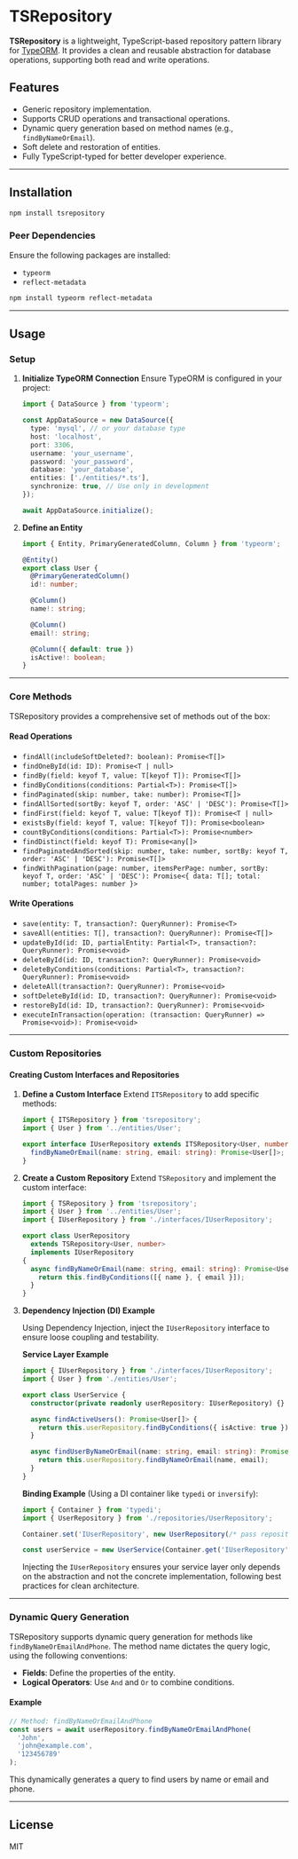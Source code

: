 # **TSRepository**

**TSRepository** is a lightweight, TypeScript-based repository pattern library for [TypeORM](https://typeorm.io/). It provides a clean and reusable abstraction for database operations, supporting both read and write operations.

## **Features**

- Generic repository implementation.
- Supports CRUD operations and transactional operations.
- Dynamic query generation based on method names (e.g., `findByNameOrEmail`).
- Soft delete and restoration of entities.
- Fully TypeScript-typed for better developer experience.

---

## **Installation**

```bash
npm install tsrepository
```

### **Peer Dependencies**

Ensure the following packages are installed:

- `typeorm`
- `reflect-metadata`

```bash
npm install typeorm reflect-metadata
```

---

## **Usage**

### **Setup**

1. **Initialize TypeORM Connection**
   Ensure TypeORM is configured in your project:

   ```typescript
   import { DataSource } from 'typeorm';

   const AppDataSource = new DataSource({
     type: 'mysql', // or your database type
     host: 'localhost',
     port: 3306,
     username: 'your_username',
     password: 'your_password',
     database: 'your_database',
     entities: ['./entities/*.ts'],
     synchronize: true, // Use only in development
   });

   await AppDataSource.initialize();
   ```

2. **Define an Entity**

   ```typescript
   import { Entity, PrimaryGeneratedColumn, Column } from 'typeorm';

   @Entity()
   export class User {
     @PrimaryGeneratedColumn()
     id!: number;

     @Column()
     name!: string;

     @Column()
     email!: string;

     @Column({ default: true })
     isActive!: boolean;
   }
   ```

---

### **Core Methods**

TSRepository provides a comprehensive set of methods out of the box:

#### **Read Operations**

- `findAll(includeSoftDeleted?: boolean): Promise<T[]>`
- `findOneById(id: ID): Promise<T | null>`
- `findBy(field: keyof T, value: T[keyof T]): Promise<T[]>`
- `findByConditions(conditions: Partial<T>): Promise<T[]>`
- `findPaginated(skip: number, take: number): Promise<T[]>`
- `findAllSorted(sortBy: keyof T, order: 'ASC' | 'DESC'): Promise<T[]>`
- `findFirst(field: keyof T, value: T[keyof T]): Promise<T | null>`
- `existsBy(field: keyof T, value: T[keyof T]): Promise<boolean>`
- `countByConditions(conditions: Partial<T>): Promise<number>`
- `findDistinct(field: keyof T): Promise<any[]>`
- `findPaginatedAndSorted(skip: number, take: number, sortBy: keyof T, order: 'ASC' | 'DESC'): Promise<T[]>`
- `findWithPagination(page: number, itemsPerPage: number, sortBy: keyof T, order: 'ASC' | 'DESC'): Promise<{ data: T[]; total: number; totalPages: number }> `

#### **Write Operations**

- `save(entity: T, transaction?: QueryRunner): Promise<T>`
- `saveAll(entities: T[], transaction?: QueryRunner): Promise<T[]>`
- `updateById(id: ID, partialEntity: Partial<T>, transaction?: QueryRunner): Promise<void>`
- `deleteById(id: ID, transaction?: QueryRunner): Promise<void>`
- `deleteByConditions(conditions: Partial<T>, transaction?: QueryRunner): Promise<void>`
- `deleteAll(transaction?: QueryRunner): Promise<void>`
- `softDeleteById(id: ID, transaction?: QueryRunner): Promise<void>`
- `restoreById(id: ID, transaction?: QueryRunner): Promise<void>`
- `executeInTransaction(operation: (transaction: QueryRunner) => Promise<void>): Promise<void>`

---

### **Custom Repositories**

#### **Creating Custom Interfaces and Repositories**

1. **Define a Custom Interface**
   Extend `ITSRepository` to add specific methods:

   ```typescript
   import { ITSRepository } from 'tsrepository';
   import { User } from '../entities/User';

   export interface IUserRepository extends ITSRepository<User, number> {
     findByNameOrEmail(name: string, email: string): Promise<User[]>;
   }
   ```

2. **Create a Custom Repository**
   Extend `TSRepository` and implement the custom interface:

   ```typescript
   import { TSRepository } from 'tsrepository';
   import { User } from '../entities/User';
   import { IUserRepository } from './interfaces/IUserRepository';

   export class UserRepository
     extends TSRepository<User, number>
     implements IUserRepository
   {
     async findByNameOrEmail(name: string, email: string): Promise<User[]> {
       return this.findByConditions([{ name }, { email }]);
     }
   }
   ```

3. **Dependency Injection (DI) Example**

   Using Dependency Injection, inject the `IUserRepository` interface to ensure loose coupling and testability.

   **Service Layer Example**

   ```typescript
   import { IUserRepository } from './interfaces/IUserRepository';
   import { User } from './entities/User';

   export class UserService {
     constructor(private readonly userRepository: IUserRepository) {}

     async findActiveUsers(): Promise<User[]> {
       return this.userRepository.findByConditions({ isActive: true });
     }

     async findUserByNameOrEmail(name: string, email: string): Promise<User[]> {
       return this.userRepository.findByNameOrEmail(name, email);
     }
   }
   ```

   **Binding Example** (Using a DI container like `typedi` or `inversify`):

   ```typescript
   import { Container } from 'typedi';
   import { UserRepository } from './repositories/UserRepository';

   Container.set('IUserRepository', new UserRepository(/* pass repository */));

   const userService = new UserService(Container.get('IUserRepository'));
   ```

   Injecting the `IUserRepository` ensures your service layer only depends on the abstraction and not the concrete implementation, following best practices for clean architecture.

---

### **Dynamic Query Generation**

TSRepository supports dynamic query generation for methods like `findByNameOrEmailAndPhone`. The method name dictates the query logic, using the following conventions:

- **Fields**: Define the properties of the entity.
- **Logical Operators**: Use `And` and `Or` to combine conditions.

#### Example

```typescript
// Method: findByNameOrEmailAndPhone
const users = await userRepository.findByNameOrEmailAndPhone(
  'John',
  'john@example.com',
  '123456789'
);
```

This dynamically generates a query to find users by name or email and phone.

---

## **License**

MIT
